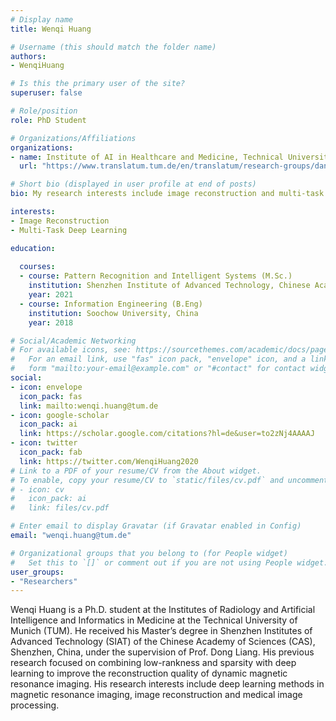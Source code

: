 ```yaml
---
# Display name
title: Wenqi Huang

# Username (this should match the folder name)
authors:
- WenqiHuang

# Is this the primary user of the site?
superuser: false

# Role/position
role: PhD Student

# Organizations/Affiliations
organizations:
- name: Institute of AI in Healthcare and Medicine, Technical University of Munich
  url: "https://www.translatum.tum.de/en/translatum/research-groups/daniel-rueckert-ai-in-healthcare-and-medicine/"

# Short bio (displayed in user profile at end of posts)
bio: My research interests include image reconstruction and multi-task deep learning.

interests:
- Image Reconstruction
- Multi-Task Deep Learning

education:
  
  courses:
  - course: Pattern Recognition and Intelligent Systems (M.Sc.)
    institution: Shenzhen Institute of Advanced Technology, Chinese Academy of Sciences, China
    year: 2021
  - course: Information Engineering (B.Eng)
    institution: Soochow University, China
    year: 2018

# Social/Academic Networking
# For available icons, see: https://sourcethemes.com/academic/docs/page-builder/#icons
#   For an email link, use "fas" icon pack, "envelope" icon, and a link in the
#   form "mailto:your-email@example.com" or "#contact" for contact widget.
social:
- icon: envelope
  icon_pack: fas
  link: mailto:wenqi.huang@tum.de
- icon: google-scholar
  icon_pack: ai
  link: https://scholar.google.com/citations?hl=de&user=to2zNj4AAAAJ
- icon: twitter
  icon_pack: fab
  link: https://twitter.com/WenqiHuang2020
# Link to a PDF of your resume/CV from the About widget.
# To enable, copy your resume/CV to `static/files/cv.pdf` and uncomment the lines below.
# - icon: cv
#   icon_pack: ai
#   link: files/cv.pdf

# Enter email to display Gravatar (if Gravatar enabled in Config)
email: "wenqi.huang@tum.de"

# Organizational groups that you belong to (for People widget)
#   Set this to `[]` or comment out if you are not using People widget.
user_groups:
- "Researchers"
---
```


Wenqi Huang is a Ph.D. student at the Institutes of Radiology and Artificial Intelligence and Informatics in Medicine at the Technical University of Munich (TUM). He received his Master’s degree in Shenzhen Institutes of Advanced Technology (SIAT) of the Chinese Academy of Sciences (CAS), Shenzhen, China, under the supervision of Prof. Dong Liang. His previous research focused on combining low-rankness and sparsity with deep learning to improve the reconstruction quality of dynamic magnetic resonance imaging. His research interests include deep learning methods in magnetic resonance imaging, image reconstruction and medical image processing. 